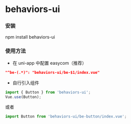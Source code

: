 # behaviors-ui

### 安装

npm install behaviors-ui

### 使用方法

- 在 uni-app 中配置 easycom（推荐）

```json
"^be-(.*)": "behaviors-ui/be-$1/index.vue"
```

- 自行引入组件

```javascript
import { Button } from 'behaviors-ui';
Vue.use(Button);
```

或者

```javascript
import Button from 'behaviors-ui/be-button/index.vue';
```
